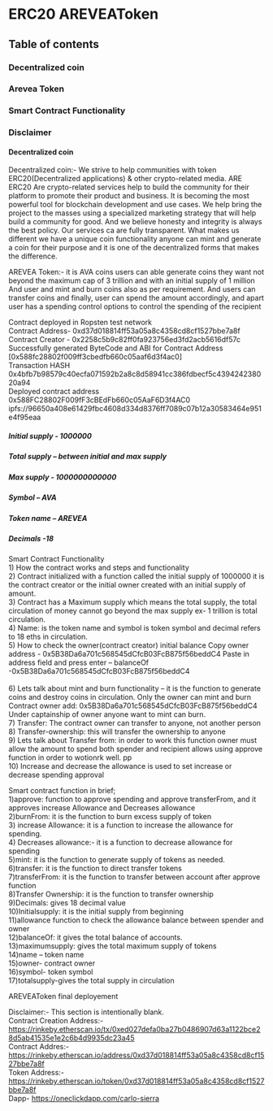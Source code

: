 
# ERC20 AREVEAToken
## Table of contents
### Decentralized coin
### Arevea Token
### Smart Contract Functionality 
### Disclaimer 
 
####  Decentralized coin
Decentralized coin:- We strive to help communities with token ERC20(Decentralized applications) & other crypto-related media. ARE ERC20 Are crypto-related services help to build the community for their platform to promote their product and business. It is becoming the most powerful tool for blockchain development and use cases. We help bring the project to the masses using a specialized marketing strategy that will help build a community for good. And we believe honesty and integrity is always the best policy. Our services ca are fully transparent. What makes us different we have a unique coin functionality anyone can mint and generate a coin for their purpose and it is one of the decentralized forms that makes the difference. 


AREVEA Token:- it is  AVA coins users can able generate coins they want not beyond the maximum cap of 3 trillion and with an initial supply of 1 million 
And user and mint and burn coins also as per requirement. And users can transfer coins and finally, user can spend the amount accordingly, and apart user has a spending control options to control the spending of the recipient 


Contract deployed in Ropsten test network
<br>Contract Address- 0xd37d018814ff53a05a8c4358cd8cf1527bbe7a8f
<br>Contract Creator - 0x2258c5b9c82ff0fa923756ed3fd2acb5616df57c
<br>Successfully generated ByteCode and ABI for Contract Address [0x588fc28802f009ff3cbedfb660c05aaf6d3f4ac0]
<br>Transaction HASH 0x4bfb7b98579c40ecfa071592b2a8c8d58941cc386fdbecf5c439424238020a94
<br>Deployed contract address 0x588FC28802F009fF3cBEdFb660c05AaF6D3f4AC0
<br>ipfs://96650a408e61429fbc4608d334d8376ff7089c07b12a30583464e951e4f95eaa


##### Initial supply - 1000000
##### Total supply – between initial and max supply 
##### Max supply  - 1000000000000 
##### Symbol – AVA
##### Token name – AREVEA
##### Decimals -18


Smart Contract Functionality 
<br>1)	How the contract works and steps and functionality 
<br>2)	Contract initialized with a function called the initial supply of 1000000 it is the contract creator or the initial owner created with an initial supply of amount. 
<br>3)	Contract has a Maximum supply which means the total supply, the total circulation of money cannot go beyond the max supply ex- 1 trillion is total circulation.
<br>4)	Name: is the token name and symbol is token symbol and decimal refers to 18 eths in circulation. 
<br>5)	How to check the owner(contract creator) initial balance 
Copy owner address - 0x5B38Da6a701c568545dCfcB03FcB875f56beddC4
Paste in address field and press enter  – balanceOf -0x5B38Da6a701c568545dCfcB03FcB875f56beddC4  
<br>6)	Lets talk about mint and burn functionality – it is the function to generate coins and destroy coins in circulation. Only the owner can mint and burn
Contract owner add: 0x5B38Da6a701c568545dCfcB03FcB875f56beddC4 
Under captainship of owner anyone want to mint can burn.
<br>7)	Transfer: The contract owner can transfer to anyone, not another person 
<br>8)	Transfer-ownership: this will transfer the ownership to anyone 
<br>9)	Lets talk about Transfer from: in order to work this function owner must allow the amount to spend both spender and recipient allows using approve function in order to wotionrk well. pp
<br>10)	Increase and decrease the allowance is used to set increase or decrease spending approval

Smart contract function in brief;
<br>1)approve: function to approve spending and approve transferFrom, and it approves increase Allowance and Decreases allowance 
<br>2)burnFrom: it is the function to burn excess supply of token
<br>3) increase Allowance: it is a function to increase the allowance for spending.
<br>4) Decreases allowance:- it is a function to decrease allowance for spending 
<br>5)mint: it is the function to generate supply of tokens as needed.
<br>6)transfer: it is the function to direct transfer tokens 
<br>7)transferFrom: it is the function to transfer between account after approve function
<br>8)Transfer Ownership: it is the function to transfer ownership
<br>9)Decimals: gives 18 decimal value 
<br>10)Initialsupply: it is the initial supply from beginning
<br>11)allowance function to check the allowance balance between spender and owner
<br>12)balanceOf: it gives the total balance of accounts.
<br>13)maximumsupply: gives the total maximum supply of tokens 
<br>14)name – token name
<br>15)owner- contract owner
<br>16)symbol- token symbol
<br>17)totalsupply-gives the total supply in circulation 

AREVEAToken final deployement

Disclaimer:- This section is intentionally blank. 
<br>Contract Creation Address:- https://rinkeby.etherscan.io/tx/0xed027defa0ba27b0486907d63a1122bce28d5ab41535e1e2c6b4d9935dc23a45
<br>Contract Addres:- https://rinkeby.etherscan.io/address/0xd37d018814ff53a05a8c4358cd8cf1527bbe7a8f
<br>Token  Address:-https://rinkeby.etherscan.io/token/0xd37d018814ff53a05a8c4358cd8cf1527bbe7a8f
<br>Dapp- https://oneclickdapp.com/carlo-sierra


